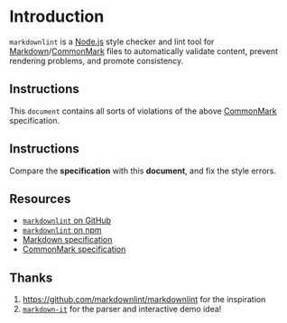 # Introduction

`markdownlint` is a [Node.js](https://nodejs.org/) style checker and lint tool for [Markdown](https://en.wikipedia.org/wiki/Markdown)/[CommonMark](https://commonmark.org/) files to automatically validate content, prevent rendering problems, and promote consistency.

## Instructions

This `document` contains all sorts of violations of the above [CommonMark](https://commonmark.org/) specification.

## Instructions

Compare the **specification** with this **document**, and fix the style errors. 

## Resources
* [`markdownlint` on GitHub](https://github.com/DavidAnson/markdownlint)
* [`markdownlint` on npm](https://www.npmjs.com/package/markdownlint)
* [Markdown specification](https://daringfireball.net/projects/markdown/)
* [CommonMark specification](https://commonmark.org/)

## Thanks

1. https://github.com/markdownlint/markdownlint for the inspiration
2. [`markdown-it`](https://github.com/markdown-it/markdown-it) for the parser and interactive demo idea!

